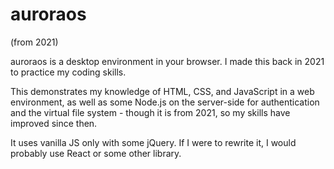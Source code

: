 # auroraos

(from 2021)

auroraos is a desktop environment in your browser. I made this back in 2021 to practice my coding skills.

This demonstrates my knowledge of HTML, CSS, and JavaScript in a web environment, as well as some Node.js on the server-side for authentication and the virtual file system - though it is from 2021, so my skills have improved since then.

It uses vanilla JS only with some jQuery. If I were to rewrite it, I would probably use React or some other library.
